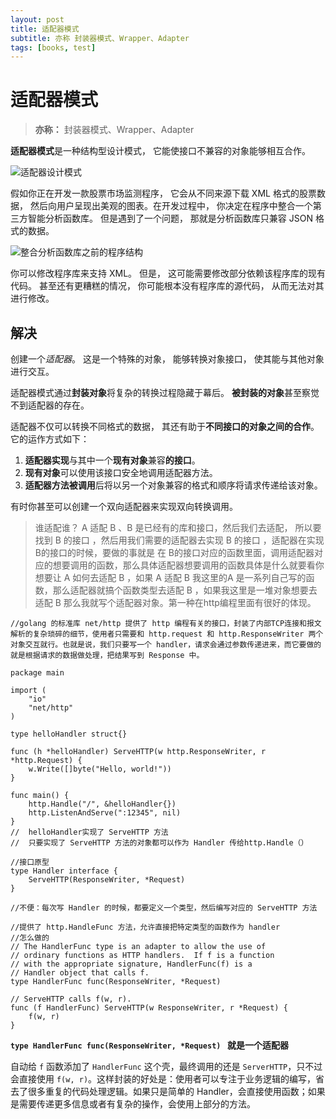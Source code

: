 ```yaml
---
layout: post
title: 适配器模式
subtitle: 亦称 封装器模式、Wrapper、Adapter
tags: [books, test]
---
```


# 适配器模式

> **亦称：** 封装器模式、Wrapper、Adapter

**适配器模式**是一种结构型设计模式， 它能使接口不兼容的对象能够相互合作。

![适配器设计模式](https://refactoringguru.cn/images/patterns/content/adapter/adapter-zh.png)

假如你正在开发一款股票市场监测程序， 它会从不同来源下载 XML 格式的股票数据， 然后向用户呈现出美观的图表。在开发过程中， 你决定在程序中整合一个第三方智能分析函数库。 但是遇到了一个问题， 那就是分析函数库只兼容 JSON 格式的数据。

![整合分析函数库之前的程序结构](https://refactoringguru.cn/images/patterns/diagrams/adapter/problem-zh.png)

你可以修改程序库来支持 XML。 但是， 这可能需要修改部分依赖该程序库的现有代码。 甚至还有更糟糕的情况， 你可能根本没有程序库的源代码， 从而无法对其进行修改。

##  解决

创建一个*适配器*。 这是一个特殊的对象， 能够转换对象接口， 使其能与其他对象进行交互。

适配器模式通过**封装对象**将复杂的转换过程隐藏于幕后。 **被封装的对象**甚至察觉不到适配器的存在。

适配器不仅可以转换不同格式的数据， 其还有助于**不同接口的对象之间的合作**。 它的运作方式如下：

1. **适配器实现**与其中一个**现有对象**兼容**的接口**。
2. **现有对象**可以使用该接口安全地调用适配器方法。
3. **适配器方法被调用**后将以另一个对象兼容的格式和顺序将请求传递给该对象。

有时你甚至可以创建一个双向适配器来实现双向转换调用。

> 谁适配谁？ A 适配 B  、B 是已经有的库和接口，然后我们去适配， 所以要找到 B 的接口 ，然后用我们需要的适配器去实现 B 的接口  ，适配器在实现B的接口的时候，要做的事就是   在 B的接口对应的函数里面，调用适配器对应的想要调用的函数，那么具体适配器想要调用的函数具体是什么就要看你 想要让 A 如何去适配 B ，如果  A 适配 B 我这里的A 是一系列自己写的函数，那么适配器就搞个函数类型去适配 B ，如果我这里是一堆对象想要去适配  B 那么我就写个适配器对象。第一种在http编程里面有很好的体现。 

```
//golang 的标准库 net/http 提供了 http 编程有关的接口，封装了内部TCP连接和报文解析的复杂琐碎的细节，使用者只需要和 http.request 和 http.ResponseWriter 两个对象交互就行。也就是说，我们只要写一个 handler，请求会通过参数传递进来，而它要做的就是根据请求的数据做处理，把结果写到 Response 中。

package main

import (
    "io"
    "net/http"
)

type helloHandler struct{}

func (h *helloHandler) ServeHTTP(w http.ResponseWriter, r *http.Request) {
    w.Write([]byte("Hello, world!"))
}

func main() {
    http.Handle("/", &helloHandler{})
    http.ListenAndServe(":12345", nil)
}
//  helloHandler实现了 ServeHTTP 方法  
//  只要实现了 ServeHTTP 方法的对象都可以作为 Handler 传给http.Handle（） 
```

```
//接口原型
type Handler interface {
    ServeHTTP(ResponseWriter, *Request)
}
```

```
//不便：每次写 Handler 的时候，都要定义一个类型，然后编写对应的 ServeHTTP 方法

//提供了 http.HandleFunc 方法，允许直接把特定类型的函数作为 handler
//怎么做的
// The HandlerFunc type is an adapter to allow the use of
// ordinary functions as HTTP handlers.  If f is a function
// with the appropriate signature, HandlerFunc(f) is a
// Handler object that calls f.
type HandlerFunc func(ResponseWriter, *Request)

// ServeHTTP calls f(w, r).
func (f HandlerFunc) ServeHTTP(w ResponseWriter, r *Request) {
    f(w, r)
}

```

**`type HandlerFunc func(ResponseWriter, *Request) ` 就是一个适配器**

自动给 `f` 函数添加了 `HandlerFunc` 这个壳，最终调用的还是 `ServerHTTP`，只不过会直接使用 `f(w, r)`。这样封装的好处是：使用者可以专注于业务逻辑的编写，省去了很多重复的代码处理逻辑。如果只是简单的 Handler，会直接使用函数；如果是需要传递更多信息或者有复杂的操作，会使用上部分的方法。